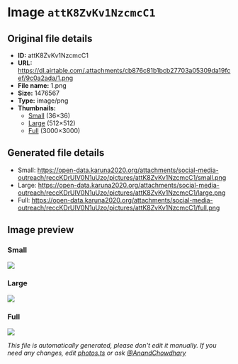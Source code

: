 # Image `attK8ZvKv1NzcmcC1`

## Original file details

- **ID:** attK8ZvKv1NzcmcC1
- **URL:** https://dl.airtable.com/.attachments/cb876c81b1bcb27703a05309da19fcef/9c0a2ada/1.png
- **File name:** 1.png
- **Size:** 1476567
- **Type:** image/png
- **Thumbnails:**
  - [Small](https://dl.airtable.com/.attachmentThumbnails/c0d4884d16871ef61142f86f2c54a4d2/dde9e29a) (36×36)
  - [Large](https://dl.airtable.com/.attachmentThumbnails/a2f231d1ca0dcea2aa05a8c2a2a5f829/e28d364d) (512×512)
  - [Full](https://dl.airtable.com/.attachmentThumbnails/980c138d938ef9517d50f623dc3d5a19/e2b01aab) (3000×3000)

## Generated file details

- Small: https://open-data.karuna2020.org/attachments/social-media-outreach/reccKDrUIV0N1uUzo/pictures/attK8ZvKv1NzcmcC1/small.png
- Large: https://open-data.karuna2020.org/attachments/social-media-outreach/reccKDrUIV0N1uUzo/pictures/attK8ZvKv1NzcmcC1/large.png
- Full: https://open-data.karuna2020.org/attachments/social-media-outreach/reccKDrUIV0N1uUzo/pictures/attK8ZvKv1NzcmcC1/full.png

## Image preview

### Small

![](https://open-data.karuna2020.org/attachments/social-media-outreach/reccKDrUIV0N1uUzo/pictures/attK8ZvKv1NzcmcC1/small.png)

### Large

![](https://open-data.karuna2020.org/attachments/social-media-outreach/reccKDrUIV0N1uUzo/pictures/attK8ZvKv1NzcmcC1/large.png)

### Full

![](https://open-data.karuna2020.org/attachments/social-media-outreach/reccKDrUIV0N1uUzo/pictures/attK8ZvKv1NzcmcC1/full.png)

_This file is automatically generated, please don't edit it manually. If you need any changes, edit [photos.ts](/photos.ts) or ask [@AnandChowdhary](https://github.com/AnandChowdhary)_
